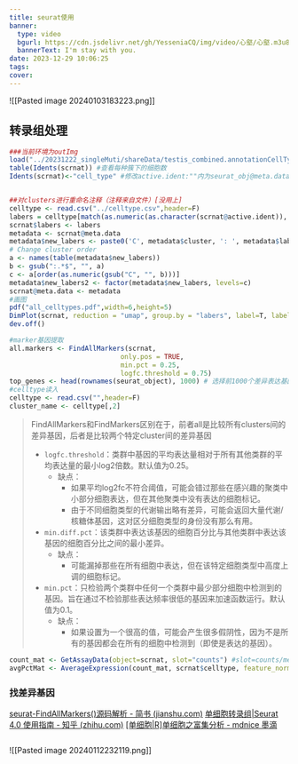 ```yaml
---
title: seurat使用
banner:
  type: video
  bgurl: https://cdn.jsdelivr.net/gh/YesseniaCQ/img/video/心壑/心壑.m3u8
  bannerText: I'm stay with you.
date: 2023-12-29 10:06:25
tags:
cover:
---
```

![[Pasted image 20240103183223.png]]
## 转录组处理
```r
###当前环境为outImg
load("../20231222_singleMuti/shareData/testis_combined.annotationCellType.Rdata")
table(Idents(scrnat)) #查看每种簇下的细胞数
Idents(scrnat)<-"cell_type" #修改active.ident:""内为seurat_obj@meta.data$cell_type


##对clusters进行重命名注释（注释来自文件）[没用上]
celltype <- read.csv("../celltype.csv",header=F)
labers = celltype[match(as.numeric(as.character(scrnat@active.ident)), celltype[, 1]), 2]
scrnat$labers <- labers
metadata <- scrnat@meta.data 
metadata$new_labers <- paste0('C', metadata$cluster, ': ', metadata$labers)
# Change cluster order 
a <- names(table(metadata$new_labers))
b <- gsub(":.*$", "", a)
c <- a[order(as.numeric(gsub("C", "", b)))]
metadata$new_labers2 <- factor(metadata$new_labers, levels=c)
scrnat@meta.data <- metadata
#画图
pdf("all_celltypes.pdf",width=6,height=5)
DimPlot(scrnat, reduction = "umap", group.by = "labers", label=T, label.size=5, pt.size=1) + ggtitle('Add celltype')
dev.off()

#marker基因提取
all.markers <- FindAllMarkers(scrnat, 
		                    only.pos = TRUE, 
                            min.pct = 0.25, 
                            logfc.threshold = 0.75)
top_genes <- head(rownames(seurat_object), 1000) # 选择前1000个差异表达基因
#celltype读入
celltype <- read.csv("",header=F)
cluster_name <- celltype[,2]
```

> FindAllMarkers和FindMarkers区别在于，前者all是比较所有clusters间的差异基因，后者是比较两个特定cluster间的差异基因
> - `logfc.threshold`：类群中基因的平均表达量相对于所有其他类群的平均表达量的最小log2倍数。默认值为0.25。
>	- 缺点：
>		- 如果平均log2fc不符合阈值，可能会错过那些在感兴趣的聚类中小部分细胞表达，但在其他聚类中没有表达的细胞标记。
>		- 由于不同细胞类型的代谢输出略有差异，可能会返回大量代谢/核糖体基因，这对区分细胞类型的身份没有那么有用。
>- `min.diff.pct`：该类群中表达该基因的细胞百分比与其他类群中表达该基因的细胞百分比之间的最小差异。
>	- 缺点：
>		- 可能漏掉那些在所有细胞中表达，但在该特定细胞类型中高度上调的细胞标记。
>- `min.pct`：只检验两个类群中任何一个类群中最少部分细胞中检测到的基因。旨在通过不检验那些表达频率很低的基因来加速函数运行。默认值为0.1。
>	- 缺点：
>		- 如果设置为一个很高的值，可能会产生很多假阴性，因为不是所有的基因都会在所有的细胞中检测到（即使是表达的基因）。

```r
count_mat <- GetAssayData(object=scrnat, slot="counts") #slot=counts/meta.data/data
avgPctMat <- AverageExpression(count_mat, scrnat$celltype, feature_normalize=TRUE, min_pct=0)

```

### 找差异基因
[seurat-FindAllMarkers()源码解析 - 简书 (jianshu.com)](https://www.jianshu.com/p/f5c8f9ea84af)
[单细胞转录组|Seurat 4.0 使用指南 - 知乎 (zhihu.com)](https://zhuanlan.zhihu.com/p/359020041)
[[单细胞|R]单细胞之富集分析 - mdnice 墨滴](https://mdnice.com/writing/f645e2cad543426987f51b62c2ce2f9d)
```r
```
![[Pasted image 20240112232119.png]]